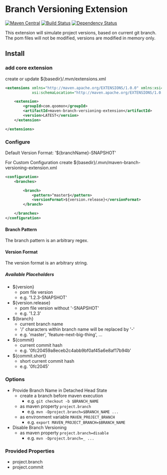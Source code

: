 # Branch Versioning Extension 
[![Maven Central](https://img.shields.io/maven-central/v/com.qoomon/maven-branch-versioning-extension.svg)](http://search.maven.org/#search%7Cga%7C1%7Cg%3A%22com.qoomon%22%20AND%20a%3A%22maven-branch-versioning-extension%22)
[![Build Status](https://travis-ci.org/qoomon/maven-branch-versioning-extension.svg?branch=master)](https://travis-ci.org/qoomon/maven-branch-versioning-extension)
[![Dependency Status](https://dependencyci.com/github/qoomon/maven-branch-versioning-extension/badge)](https://dependencyci.com/github/qoomon/maven-branch-versioning-extension)
 
This extension will simulate project versions, based on current git branch.
The pom files will not be modified, versions are modified in memory only.

## Install 

### add core extension
create or update ${basedir}/.mvn/extensions.xml
``` xml
<extensions xmlns="http://maven.apache.org/EXTENSIONS/1.0.0" xmlns:xsi="http://www.w3.org/2001/XMLSchema-instance"
            xsi:schemaLocation="http://maven.apache.org/EXTENSIONS/1.0.0 http://maven.apache.org/xsd/core-extensions-1.0.0.xsd">

    <extension>
        <groupId>com.qoomon</groupId>
        <artifactId>maven-branch-versioning-extension</artifactId>
        <version>LATEST</version>
    </extension>

</extensions>
```

### Configure
Default Version Format: '${branchName}-SNAPSHOT'

For Custom Configuration create ${basedir}/.mvn/maven-branch-versioning-extension.xml
``` xml
<configuration>
    <branches>

        <branch>
            <pattern>^master$</pattern>
            <versionFormat>${version.release}</versionFormat>
        </branch>

    </branches>
</configuration>
```
#### Branch Pattern
The branch pattern is an arbitrary regex.

#### Version Format
The version format is an arbitrary string.

##### Available Placeholders
- ${version}
  - pom file version
  - e.g. '1.2.3-SNAPSHOT'
- ${version.release}
  - pom file version without '-SNAPSHOT'
  - e.g. '1.2.3'
- ${branch}
  - current branch name
  - '/' characters within branch name will be replaced by '-'
  - e.g. 'master', 'feature-next-big-thing', ...
- ${commit}
  - current commit hash
  - e.g. '0fc20459a8eceb2c4abb9bf0af45a6e8af17b94b'
- ${commit.short}
  - short current commit hash
  - e.g. '0fc2045'

### Options
- Provide Branch Name in Detached Head State
  - create a branch before maven execution
    - e.g. ```git checkout -b $BRANCH_NAME```
  - as maven property ```project.branch```
    - e.g. ```mvn -Dproject.branch=$BRANCH_NAME ...```
  - as environment variable ```MAVEN_PROJECT_BRANCH```
    - e.g. ```export MAVEN_PROJECT_BRANCH=$BRANCH_NAME```
- Disable Branch Versioning 
  - as maven property ```project.branch=disable```
    - e.g. ```mvn -Dproject.branch=_ ...```
 

### Provided Properties
- project.branch
- project.commit
